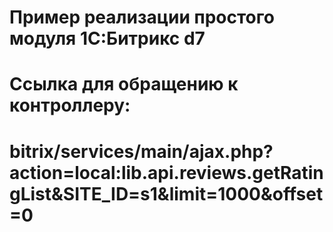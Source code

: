 # Пример реализации простого модуля 1C:Битрикс d7 

# Ссылка для обращению к контроллеру: 
# bitrix/services/main/ajax.php?action=local:lib.api.reviews.getRatingList&SITE_ID=s1&limit=1000&offset=0

